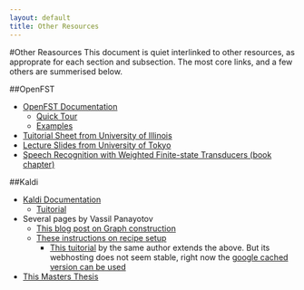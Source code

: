 ```yaml
---
layout: default
title: Other Resources
---
```

#Other Reasources
This document is quiet interlinked to other resources, as approprate for each section and subsection.
The most core links, and a few others are summerised below.


##OpenFST

 - [OpenFST Documentation](http://www.openfst.org/twiki/bin/view/FST/WebHome)
    - [Quick Tour](http://www.openfst.org/twiki/bin/view/FST/FstQuickTour)
    - [Examples](http://www.openfst.org/twiki/bin/view/FST/FstExamples)
 - [Tuitorial Sheet from University of Illinois](http://www.isle.illinois.edu/sst/courses/minicourses/2009/lecture6.pdf)
 - [Lecture Slides from University of Tokyo](http://www.gavo.t.u-tokyo.ac.jp/~novakj/wfst-algorithms.pdf)
 - [Speech Recognition with Weighted Finite-state Transducers (book chapter)](http://www.cs.nyu.edu/~mohri/pub/hbka.pdf)


##Kaldi

 - [Kaldi Documentation](http://kaldi.sourceforge.net/)
    - [Tuitorial](http://kaldi.sourceforge.net/tutorial.html)
 - Several pages by Vassil Panayotov
    - [This blog post on Graph construction](http://vpanayotov.blogspot.com.au/2012/06/kaldi-decoding-graph-construction.html) 
    - [These instructions on recipe setup](http://vpanayotov.blogspot.com.au/2012/02/poor-mans-kaldi-recipe-setup.html)
        - [This tuitorial](http://analytcz.com/kaldi-hybrid-mlphmm-asr-2/) by the same author extends the above. But its webhosting does not seem stable, right now the [google cached version can be used](http://webcache.googleusercontent.com/search?q=cache:z-MGlCv917sJ:analytcz.com/kaldi-hybrid-mlphmm-asr-2/)
 - [This Masters Thesis](https://github.com/oplatek/kaldi-thesis/blob/master/text/tags/oplatek_thesis013.pdf?raw=true)
